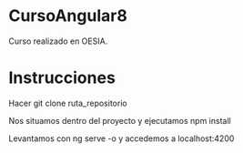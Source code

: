 # CursoAngular8

Curso realizado en OESIA.

# Instrucciones

Hacer git clone ruta_repositorio

Nos situamos dentro del proyecto y ejecutamos npm install 

Levantamos con ng serve -o y accedemos a localhost:4200